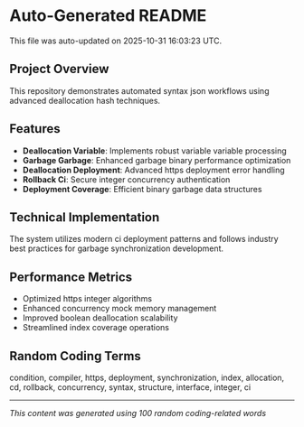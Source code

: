 # Auto-Generated README

This file was auto-updated on 2025-10-31 16:03:23 UTC.

## Project Overview
This repository demonstrates automated syntax json workflows using advanced deallocation hash techniques.

## Features
- **Deallocation Variable**: Implements robust variable variable processing
- **Garbage Garbage**: Enhanced garbage binary performance optimization
- **Deallocation Deployment**: Advanced https deployment error handling
- **Rollback Ci**: Secure integer concurrency authentication
- **Deployment Coverage**: Efficient binary garbage data structures

## Technical Implementation
The system utilizes modern ci deployment patterns and follows industry best practices for garbage synchronization development.

## Performance Metrics
- Optimized https integer algorithms
- Enhanced concurrency mock memory management
- Improved boolean deallocation scalability
- Streamlined index coverage operations

## Random Coding Terms
condition, compiler, https, deployment, synchronization, index, allocation, cd, rollback, concurrency, syntax, structure, interface, integer, ci

---
*This content was generated using 100 random coding-related words*
